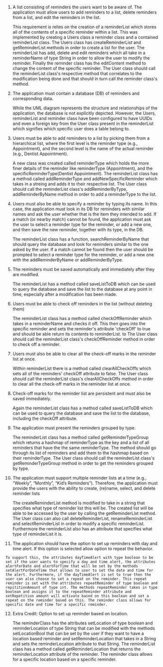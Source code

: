 1) A list consisting of reminders the users want to be aware of. The application must allow
users to add reminders to a list, delete reminders from a list, and edit the reminders in
the list.

    This requirement is relies on the creation of a reminderList which stores all of the contents of a specific reminder within a list.
    This was implemented by creating a Users class a reminder class and a contained reminderList class. The Users class has createReminderList
    and getReminderList methods in order to create a list for the user. The reminderList has add, delete and edit reminders which all take in a reminderName of type String in order to allow the user to modify the reminder. Finally the reminder class has the editContent method to change the content of the specific reminder. The User class should call the reminderList class's respective method that correlates to the modification being done and that should in turn call the reminder class's method.

2)  The application must contain a database (DB) of reminders and corresponding data.

    While the UML diagram represents the structure and relationships of the application, the database is not explicitly depicted. However, the Users, reminderList and reminder class have been configured to have UUIDs and even a foreign key from the User class present in the reminderList which signifies which specific user does a table belong to.

3) Users must be able to add reminders to a list by picking them from a hierarchical list,
where the first level is the reminder type (e.g., Appointment), and the second level is the
name of the actual reminder (e.g., Dentist Appointment).

    A new class was created called reminderType which holds the more finer details of the reminder like reminderType (Appointment), and the specificReminderType(Dentist Appointment). The reminderList class has a method called addReminderType and addNewSpecificReminder which takes in a streing and adds it to their respective list. The User class should call the reminderList class's addReminderByType, addReminderByName  method in order to add a reminderType to the list.

4) Users must also be able to specify a reminder by typing its name. In this case, the
application must look in its DB for reminders with similar names and ask the user
whether that is the item they intended to add. If a match (or nearby match) cannot be
found, the application must ask the user to select a reminder type for the reminder, or
add a new one, and then save the new reminder, together with its type, in the DB.

    The reminderList class has a function, searchReminderByName that should query the database and look for reminders similar to the one asked by the user. If a match cannot be found then the user should be prompted to select a reminder type for the reminder, or add a new one with the addReminderByName or addReminderByType.

5) The reminders must be saved automatically and immediately after they are modified.

    The reminderList has a method called saveListToDB which can be used to query the database and save the list to the database at any point in time, especially after a modification has been made.

6) Users must be able to check off reminders in the list (without deleting them)

    The reminderList class has a method called checkOffReminder which takes in a reminderName and checks it off. This then goes into the specific reminder and sets the reminder's attribute 'checkOff' to true and should be able return its contents to reminderList. to The User class should call the reminderList class's checkOffReminder method in order to check off a reminder.

7) Users must also be able to clear all the check-off marks in the reminder list at once.

    Within reminderList there is a method called clearAllCheckOffs which sets all of the reminders' checkOff attribute to false. The User class should call the reminderList class's clearAllCheckOffs method in order to clear all the check-off marks in the reminder list at once.

8) Check-off marks for the reminder list are persistent and must also be saved immediately.

    Again the reminderList class has a method called saveListToDB which can be used to query the database and save the list to the database, including the checkOff attribute.

9) The application must present the reminders grouped by type.

    The reminderList class has a method called getReminderTypeGroup which returns a hashmap of reminderType as the key and a list of all reminders that have the the same reminderType.
    The method should go through its list of reminders and add them to the hashmap based on their reminderType. The User class should call the reminderList class's getReminderTypeGroup method in order to get the reminders grouped by type.

10) The application must support multiple reminder lists at a time (e.g., “Weekly”, “Monthly”,
“Kid’s Reminders”). Therefore, the application must provide the users with the ability to
create, (re)name, select, and delete reminder lists

    The createReminderList method is modified to take in a string that specifies what type of reminder list this will be. The created list will be able to be accessed by the user by calling the getReminderList method. The User class can also call deleteReminderList, renameReminderList and selectReminderList in order to modify a specific reminderList. Furthermore the reminderList also has an attribute that specifies what type of reminderList it is.

11)  The application should have the option to set up reminders with day and time alert. If this
        option is selected allow option to repeat the behavior.

    To support this, the attributes dayTimeAlert with type boolean to be set if the user wants to specify a day and time alert, the attributes alertForDate and alertForTime that will be set by the methods setAlertForDateTime that allows to user to set the date and time for the alert. Furthermore, if the dayTimeAlert is set to true then the user can also choose to set a repeat on the reminder. This repeat reminder is set with the attributes repeatReminder of type boolean and repititionAmount of type int. The methods repeatReminder takes in type boolean and assigns it to the repeatReminder attribute and setRepetition amount will activate based on this boolean and set a repeat on the reminder based on this. The reminder class allows for specific date and time for a specific reminder.

12) Extra Credit: Option to set up reminder based on location.

    The reminderClass has the attributes setLocation of type boolean and reminderLocation of type String that can be modified with the methods setLocationBool that can be set by the user if they want to have a location based reminder and setReminderLocation that takes in a String and sets the reminderLocation attribute to that String. The reminderList class has a method called getReminderLocation that returns the reminderLocation attribute of the reminder. The reminder class allows for a specific location based on a specific reminder.